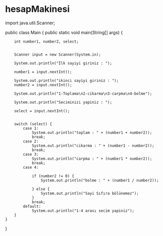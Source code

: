 # hesapMakinesi
import java.util.Scanner;

public class Main {
    public static void main(String[] args) {

        int number1, number2, select;


        Scanner input = new Scanner(System.in);

        System.out.println("İlk sayiyi giriniz : ");

        number1 = input.nextInt();

        System.out.println("ikinci sayiyi giriniz : ");
        number2 = input.nextInt();

        System.out.println("1-Toplama\n2-cikarma\n3-carpma\n4-bolme");

        System.out.println("Seciminizi yapiniz : ");

        select = input.nextInt();


        switch (select) {
            case 1:
                System.out.println("toplam : " + (number1 + number2));
                break;
            case 2:
                System.out.println("cikarma : " + (number1 - number2));
                break;
            case 3:
                System.out.println("carpma : " + (number1 * number2));
                break;
            case 4:

                if (number2 != 0) {
                    System.out.println("bolme : " + (number1 / number2));

                } else {
                    System.out.println("Sayi Sıfıra bölünemez");
                }
                break;
            default:
                System.out.println("1-4 arası secim yapiniz");
        }
    }
}
